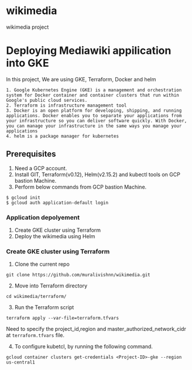 # wikimedia
wikimedia project

# Deploying Mediawiki appilication into GKE
In this project, We are using GKE, Terraform, Docker and helm

```
1. Google Kubernetes Engine (GKE) is a management and orchestration system for Docker container and container clusters that run within Google's public cloud services.
2. Terraform is infrastructure management tool
3. Docker is an open platform for developing, shipping, and running applications. Docker enables you to separate your applications from your infrastructure so you can deliver software quickly. With Docker, you can manage your infrastructure in the same ways you manage your applications 
4. helm is a package manager for kubernetes
```

## Prerequisites
1. Need a GCP account.
2. Install GIT, Terraform(v0.12), Helm(v2.15.2) and kubectl tools on GCP bastion Machine.
3. Perform below commands from GCP bastion Machine.
```
$ gcloud init
$ gcloud auth application-default login
```

### Application depolyement
1. Create GKE cluster using Terraform
2. Deploy the wikimedia using Helm

### Create GKE cluster using Terraform
1. Clone the current repo 
```
git clone https://github.com/muralivishnn/wikimedia.git

```

2. Move into Terraform directory
```
cd wikimedia/terraform/

```

3. Run the Terraform script
```
terraform apply --var-file=terraform.tfvars

```
Need to specify the project_id,region and master_authorized_network_cidr at `terraform.tfvars` file.

4. To configure kubetcl, by running the following command.
```
gcloud container clusters get-credentials <Project-ID>-gke --region us-central1

```

